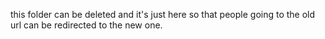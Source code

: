 this folder can be deleted and it's just here so that people going to the old url can be redirected to the new one.